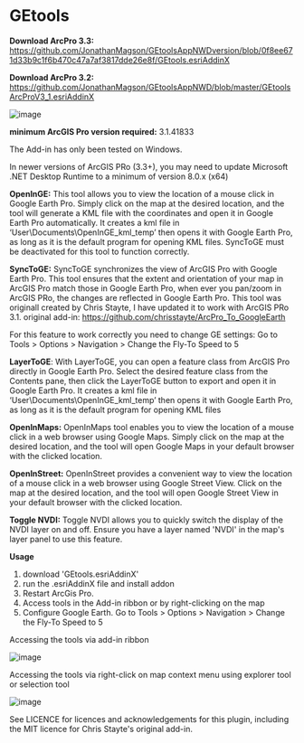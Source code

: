 # GEtools

**Download ArcPro 3.3:** [https://github.com/JonathanMagson/GEtoolsAppNWDversion/blob/0f8ee671d33b9c1f6b470c47a7af3817dde26e8f/GEtools.esriAddinX
](https://github.com/JonathanMagson/GEtoolsAppNWD/blob/master/GEtoolsArcProV3_3.esriAddinX)

**Download ArcPro 3.2:** https://github.com/JonathanMagson/GEtoolsAppNWD/blob/master/GEtoolsArcProV3_1.esriAddinX

![image](https://github.com/JonathanMagson/GEtoolsAppNWDversion/assets/162064664/cf05c4e2-8419-4e62-aa3a-cc8bc3627de0)


**minimum ArcGIS Pro version required:** 3.1.41833

The Add-in has only been tested on Windows.

In newer versions of ArcGIS PRo (3.3+), you may need to update Microsoft .NET Desktop Runtime to a minimum of version 8.0.x (x64)

**OpenInGE:** This tool allows you to view the location of a mouse click in Google Earth Pro. Simply click on the map at the desired location, and the tool will generate a KML file with the coordinates and open it in Google Earth Pro automatically. It creates a kml file in ‘User\Documents\OpenInGE_kml_temp’ then opens it with Google Earth Pro, as long as it is the default program for opening KML files. SyncToGE must be deactivated for this tool to function correctly.

**SyncToGE:** SyncToGE synchronizes the view of ArcGIS Pro with Google Earth Pro. This tool ensures that the extent and orientation of your map in ArcGIS Pro match those in Google Earth Pro, when ever you pan/zoom in ArcGIS PRo, the changes are reflected in Google Earth Pro. This tool was originall created by Chris Stayte, I have updated it to work with ArcGIS PRo 3.1. original add-in: https://github.com/chrisstayte/ArcPro_To_GoogleEarth

For this feature to work correctly you need to change GE settings: Go to Tools > Options > Navigation > Change the Fly-To Speed to 5

**LayerToGE**: With LayerToGE, you can open a feature class from ArcGIS Pro directly in Google Earth Pro. Select the desired feature class from the Contents pane, then click the LayerToGE button to export and open it in Google Earth Pro. It creates a kml file in ‘User\Documents\OpenInGE_kml_temp’ then opens it with Google Earth Pro, as long as it is the default program for opening KML files

**OpenInMaps:** OpenInMaps tool enables you to view the location of a mouse click in a web browser using Google Maps. Simply click on the map at the desired location, and the tool will open Google Maps in your default browser with the clicked location.

**OpenInStreet:** OpenInStreet provides a convenient way to view the location of a mouse click in a web browser using Google Street View. Click on the map at the desired location, and the tool will open Google Street View in your default browser with the clicked location.

**Toggle NVDI:** Toggle NVDI allows you to quickly switch the display of the NVDI layer on and off. Ensure you have a layer named 'NVDI' in the map's layer panel to use this feature.

**Usage**
1. download 'GEtools.esriAddinX'
2. run the .esriAddinX file and install addon
3. Restart ArcGis Pro.
4. Access tools in the Add-in ribbon or by right-clicking on the map
5. Configure Google Earth. Go to Tools > Options > Navigation > Change the Fly-To Speed to 5


Accessing the tools via add-in ribbon

![image](https://github.com/JonathanMagson/GEtoolsAppNWDversion/assets/162064664/3a3242b3-7d09-478e-afc0-d3d5c56b2e58)

Accessing the tools via right-click on map context menu using explorer tool or selection tool


![image](https://github.com/JonathanMagson/GEtoolsAppNWDversion/assets/162064664/7ef51fb7-6a2c-45ad-9908-22d11659aa8d)


See LICENCE for licences and acknowledgements for this plugin, including the MIT licence for Chris Stayte's original add-in.


